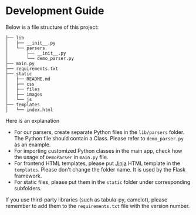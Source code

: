 Development Guide
===

Below is a file structure of this project:

```
├── lib
│   ├── __init__.py
│   └── parsers
│       ├── __init__.py
│       └── demo_parser.py
├── main.py
├── requirements.txt
├── static
│   ├── README.md
│   ├── css
│   ├── files
│   ├── images
│   └── js
├── templates
│   └── index.html
```

Here is an explanation

* For our parsers, create separate Python files in the `lib/parsers` folder. The Python file should contain a Class. Please refer to `demo_parser.py` as an example.
* For importing customized Python classes in the main app, check how the usage of `DemoParser` in `main.py` file.
* For frontend HTML templates, please put [Jinja](https://jinja.palletsprojects.com/en/2.11.x/templates/) HTML template in the `templates`. Please don't change the folder name. It is used by the Flask framework.
* For static files, please put them in the `static` folder under corresponding subfolders.

If you use third-party libraries (such as tabula-py, camelot), please remember to add them to the `requirements.txt` file with the version number.

